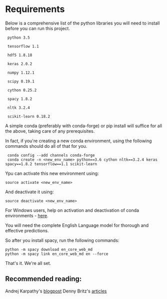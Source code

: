 
# Requirements
  
  Below is a comprehensive list of the python libraries you will need to install before you can run this project.
  
     python 3.5
     
     tensorflow 1.1

     hdf5 1.8.18

     keras 2.0.2

     numpy 1.12.1

     scipy 0.19.1

     cython 0.25.2

     spacy 1.8.2

     nltk 3.2.4

     scikit-learn 0.18.2

A simple conda (preferably with conda-forge) or pip install will suffice for all the above, taking care of any prerequisites.

In fact, if you're creating a new conda environment, using the following commands should do all of that for you.

     conda config --add channels conda-forge
     conda create -n <new_env_name> python==3.6 cython nltk==3.2.4 keras spacy==1.8.2 tensorflow==1.1 scikit-learn 

Ypu can activate this new environment using:

    source activate <new_env_name>

And deactivate it using:

    source deactivate <new_env_name>

For Windows users, help on activation and deactivation of conda environments - [here](https://stackoverflow.com/questions/20081338/how-to-activate-an-anaconda-environment).

You will need the complete English Language model for thorough and effective predictions.

So after you install spacy, run the following commands:

    python -m spacy download en_core_web_md
    python -m spacy link en_core_web_md en --force

That's it.
We're all set.

## Recommended reading:
Andrej Karpathy's [blogpost](http://karpathy.github.io/2015/05/21/rnn-effectiveness/)
Denny Britz's [articles](http://www.wildml.com/2015/09/recurrent-neural-networks-tutorial-part-1-introduction-to-rnns/)
